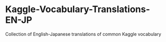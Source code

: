 # Kaggle-Vocabulary-Translations-EN-JP
Collection of English-Japanese translations of common Kaggle vocabulary
